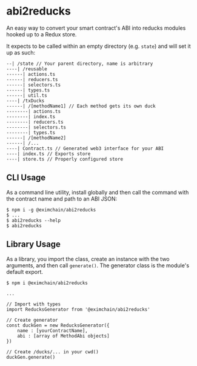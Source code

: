 # abi2reducks
An easy way to convert your smart contract's ABI into reducks modules hooked up to a Redux store.

It expects to be called within an empty directory (e.g. `state`) and will set it up as such:

```
--| /state // Your parent directory, name is arbitrary
----| /reusable
------| actions.ts
------| reducers.ts
------| selectors.ts
------| types.ts
------| util.ts
----| /txDucks
------| /[methodName1] // Each method gets its own duck
--------| actions.ts
--------| index.ts
--------| reducers.ts
--------| selectors.ts
--------| types.ts
------| /[methodName2]
------| /...
----| Contract.ts // Generated web3 interface for your ABI
----| index.ts // Exports store
----| store.ts // Properly configured store
```

## CLI Usage
As a command line utility, install globally and then call the command with the contract name and path to an ABI JSON:

```
$ npm i -g @eximchain/abi2reducks
$ ...
$ abi2reducks --help
$ abi2reducks
```

## Library Usage
As a library, you import the class, create an instance with the two arguments, and then call `generate()`.  The generator class is the module's default export.

```
$ npm i @eximchain/abi2reducks

...

// Import with types
import ReducksGenerator from '@eximchain/abi2reducks'

// Create generator
const duckGen = new ReducksGenerator({
    name : [yourContractName],
    abi : [array of MethodAbi objects]
})

// Create /ducks/... in your cwd()
duckGen.generate()
```